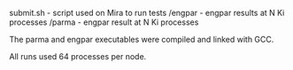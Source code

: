 submit.sh - script used on Mira to run tests
<N>/engpar - engpar results at N Ki processes
<N>/parma - engpar result at N Ki processes

The parma and engpar executables were compiled and linked with GCC.

All runs used 64 processes per node.
